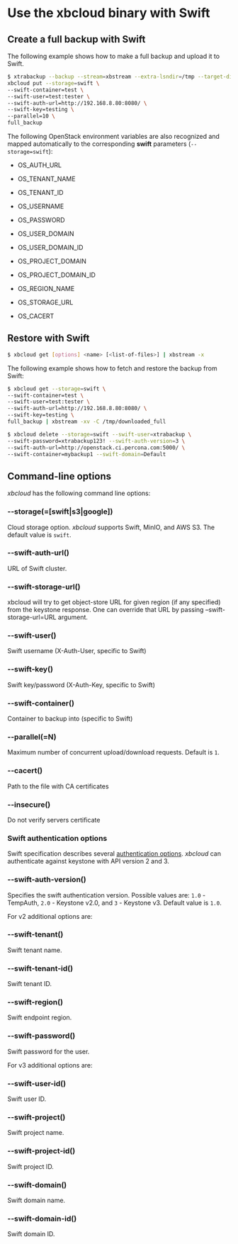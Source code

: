 # Use the xbcloud binary with Swift

## Create a full backup with Swift

The following example shows how to make a full backup and upload it to Swift.

```{.bash data-prompt="$"}
$ xtrabackup --backup --stream=xbstream --extra-lsndir=/tmp --target-dir=/tmp | \
xbcloud put --storage=swift \
--swift-container=test \
--swift-user=test:tester \
--swift-auth-url=http://192.168.8.80:8080/ \
--swift-key=testing \
--parallel=10 \
full_backup
```

The following OpenStack environment variables are also recognized and mapped automatically to the corresponding **swift** parameters (`--storage=swift`):
 
* OS_AUTH_URL


* OS_TENANT_NAME


* OS_TENANT_ID


* OS_USERNAME


* OS_PASSWORD


* OS_USER_DOMAIN


* OS_USER_DOMAIN_ID


* OS_PROJECT_DOMAIN


* OS_PROJECT_DOMAIN_ID


* OS_REGION_NAME


* OS_STORAGE_URL


* OS_CACERT

## Restore with Swift

```{.bash data-prompt="$"}
$ xbcloud get [options] <name> [<list-of-files>] | xbstream -x
```

The following example shows how to fetch and restore the backup from Swift:

```{.bash data-prompt="$"}
$ xbcloud get --storage=swift \
--swift-container=test \
--swift-user=test:tester \
--swift-auth-url=http://192.168.8.80:8080/ \
--swift-key=testing \
full_backup | xbstream -xv -C /tmp/downloaded_full

$ xbcloud delete --storage=swift --swift-user=xtrabackup \
--swift-password=xtrabackup123! --swift-auth-version=3 \
--swift-auth-url=http://openstack.ci.percona.com:5000/ \
--swift-container=mybackup1 --swift-domain=Default
```

## Command-line options

*xbcloud* has the following command line options:


### --storage(=[swift|s3|google])
Cloud storage option. *xbcloud* supports Swift, MinIO, and AWS S3.
The default value is `swift`.


### --swift-auth-url()
URL of Swift cluster.


### --swift-storage-url()
xbcloud will try to get object-store URL for given region (if any specified)
from the keystone response. One can override that URL by passing
–swift-storage-url=URL argument.


### --swift-user()
Swift username (X-Auth-User, specific to Swift)


### --swift-key()
Swift key/password (X-Auth-Key, specific to Swift)


### --swift-container()
Container to backup into (specific to Swift)


### --parallel(=N)
Maximum number of concurrent upload/download requests. Default is `1`.


### --cacert()
Path to the file with CA certificates


### --insecure()
Do not verify servers certificate

### Swift authentication options

Swift specification describes several [authentication options](http://docs.openstack.org/developer/swift/overview_auth.html). *xbcloud* can
authenticate against keystone with API version 2 and 3.


### --swift-auth-version()
Specifies the swift authentication version. Possible values are: `1.0` -
TempAuth, `2.0` - Keystone v2.0, and `3` - Keystone v3. Default value is
`1.0`.

For v2 additional options are:


### --swift-tenant()
Swift tenant name.


### --swift-tenant-id()
Swift tenant ID.


### --swift-region()
Swift endpoint region.


### --swift-password()
Swift password for the user.

For v3 additional options are:


### --swift-user-id()
Swift user ID.


### --swift-project()
Swift project name.


### --swift-project-id()
Swift project ID.


### --swift-domain()
Swift domain name.


### --swift-domain-id()
Swift domain ID.

